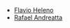 - [Flavio Heleno](https://github.com/flavioheleno)
- [Rafael Andreatta](https://github.com/rafaame)
